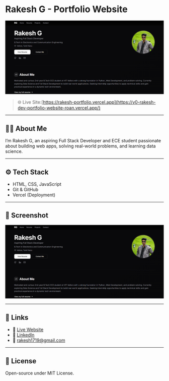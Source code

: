 # Rakesh G - Portfolio Website
![Portfolio Screenshot](portfolio.PNG)

> 🌐 Live Site:[https://rakesh-portfolio.vercel.app](https://v0-rakesh-dev-portfolio-website-roan.vercel.app/)

---

## 👨‍💻 About Me

I’m Rakesh G, an aspiring Full Stack Developer and ECE student passionate about building web apps, solving real-world problems, and learning data science.

---

## ⚙️ Tech Stack

- HTML, CSS, JavaScript
- Git & GitHub
- Vercel (Deployment)

---

## 📸 Screenshot

![Portfolio Screenshot](portfolio.PNG)

---

## 🔗 Links

- 🔴 [Live Website](https://v0-rakesh-dev-portfolio-website-roan.vercel.app/)
- 💼 [LinkedIn](https://www.linkedin.com/in/rakesh-g-261666350?utm_source=share&utm_campaign=share_via&utm_content=profile&utm_medium=ios_app)
- 📧 rakesh1719@gmail.com

---

## 📝 License

Open-source under MIT License.

